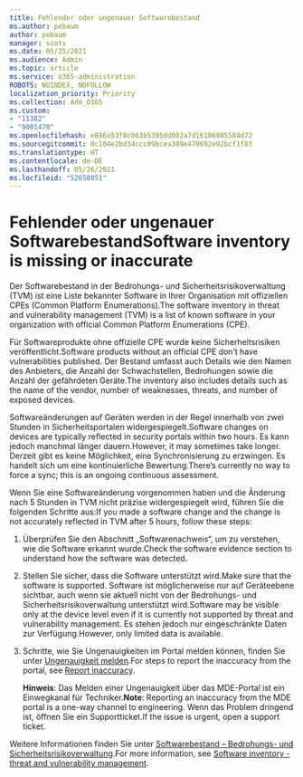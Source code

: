 ```yaml
---
title: Fehlender oder ungenauer Softwarebestand
ms.author: pebaum
author: pebaum
manager: scotv
ms.date: 05/25/2021
ms.audience: Admin
ms.topic: article
ms.service: o365-administration
ROBOTS: NOINDEX, NOFOLLOW
localization_priority: Priority
ms.collection: Adm_O365
ms.custom:
- "11382"
- "9001470"
ms.openlocfilehash: e886a53f8c063b5395dd002a7d16186985584d72
ms.sourcegitcommit: 0c104e2bd34ccc09bcea389e470692e92bcf1f8f
ms.translationtype: HT
ms.contentlocale: de-DE
ms.lasthandoff: 05/26/2021
ms.locfileid: "52658051"
---
```

# <a name="software-inventory-is-missing-or-inaccurate"></a><span data-ttu-id="d184e-102">Fehlender oder ungenauer Softwarebestand</span><span class="sxs-lookup"><span data-stu-id="d184e-102">Software inventory is missing or inaccurate</span></span>

<span data-ttu-id="d184e-103">Der Softwarebestand in der Bedrohungs- und Sicherheitsrisikoverwaltung (TVM) ist eine Liste bekannter Software in Ihrer Organisation mit offiziellen CPEs (Common Platform Enumerations).</span><span class="sxs-lookup"><span data-stu-id="d184e-103">The software inventory in threat and vulnerability management (TVM) is a list of known software in your organization with official Common Platform Enumerations (CPE).</span></span>

<span data-ttu-id="d184e-104">Für Softwareprodukte ohne offizielle CPE wurde keine Sicherheitsrisiken veröffentlicht.</span><span class="sxs-lookup"><span data-stu-id="d184e-104">Software products without an official CPE don’t have vulnerabilities published.</span></span> <span data-ttu-id="d184e-105">Der Bestand umfasst auch Details wie den Namen des Anbieters, die Anzahl der Schwachstellen, Bedrohungen sowie die Anzahl der gefährdeten Geräte.</span><span class="sxs-lookup"><span data-stu-id="d184e-105">The inventory also includes details such as the name of the vendor, number of weaknesses, threats, and number of exposed devices.</span></span>

<span data-ttu-id="d184e-106">Softwareänderungen auf Geräten werden in der Regel innerhalb von zwei Stunden in Sicherheitsportalen widergespiegelt.</span><span class="sxs-lookup"><span data-stu-id="d184e-106">Software changes on devices are typically reflected in security portals within two hours.</span></span> <span data-ttu-id="d184e-107">Es kann jedoch manchmal länger dauern.</span><span class="sxs-lookup"><span data-stu-id="d184e-107">However, it may sometimes take longer.</span></span> <span data-ttu-id="d184e-108">Derzeit gibt es keine Möglichkeit, eine Synchronisierung zu erzwingen. Es handelt sich um eine kontinuierliche Bewertung.</span><span class="sxs-lookup"><span data-stu-id="d184e-108">There’s currently no way to force a sync; this is an ongoing continuous assessment.</span></span>

<span data-ttu-id="d184e-109">Wenn Sie eine Softwareänderung vorgenommen haben und die Änderung nach 5 Stunden in TVM nicht präzise widergespiegelt wird, führen Sie die folgenden Schritte aus:</span><span class="sxs-lookup"><span data-stu-id="d184e-109">If you made a software change and the change is not accurately reflected in TVM after 5 hours, follow these steps:</span></span>

1. <span data-ttu-id="d184e-110">Überprüfen Sie den Abschnitt „Softwarenachweis“, um zu verstehen, wie die Software erkannt wurde.</span><span class="sxs-lookup"><span data-stu-id="d184e-110">Check the software evidence section to understand how the software was detected.</span></span>
1. <span data-ttu-id="d184e-111">Stellen Sie sicher, dass die Software unterstützt wird.</span><span class="sxs-lookup"><span data-stu-id="d184e-111">Make sure that the software is supported.</span></span> <span data-ttu-id="d184e-112">Software ist möglicherweise nur auf Geräteebene sichtbar, auch wenn sie aktuell nicht von der Bedrohungs- und Sicherheitsrisikoverwaltung unterstützt wird.</span><span class="sxs-lookup"><span data-stu-id="d184e-112">Software may be visible only at the device level even if it is currently not supported by threat and vulnerability management.</span></span> <span data-ttu-id="d184e-113">Es stehen jedoch nur eingeschränkte Daten zur Verfügung.</span><span class="sxs-lookup"><span data-stu-id="d184e-113">However, only limited data is available.</span></span>
1. <span data-ttu-id="d184e-114">Schritte, wie Sie Ungenauigkeiten im Portal melden können, finden Sie unter [Ungenauigkeit melden](/microsoft-365/security/defender-endpoint/tvm-software-inventory?view=o365-worldwide#report-inaccuracy).</span><span class="sxs-lookup"><span data-stu-id="d184e-114">For steps to report the inaccuracy from the portal, see [Report inaccuracy](/microsoft-365/security/defender-endpoint/tvm-software-inventory?view=o365-worldwide#report-inaccuracy).</span></span>
   
    <span data-ttu-id="d184e-115">**Hinweis**: Das Melden einer Ungenauigkeit über das MDE-Portal ist ein Einwegkanal für Techniker.</span><span class="sxs-lookup"><span data-stu-id="d184e-115">**Note**: Reporting an inaccuracy from the MDE portal is a one-way channel to engineering.</span></span> <span data-ttu-id="d184e-116">Wenn das Problem dringend ist, öffnen Sie ein Supportticket.</span><span class="sxs-lookup"><span data-stu-id="d184e-116">If the issue is urgent, open a support ticket.</span></span>

<span data-ttu-id="d184e-117">Weitere Informationen finden Sie unter [Softwarebestand – Bedrohungs- und Sicherheitsrisikoverwaltung](/microsoft-365/security/defender-endpoint/tvm-software-inventory).</span><span class="sxs-lookup"><span data-stu-id="d184e-117">For more information, see [Software inventory - threat and vulnerability management](/microsoft-365/security/defender-endpoint/tvm-software-inventory).</span></span>
